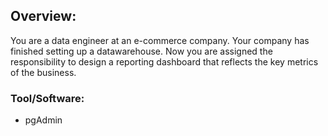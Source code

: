 ## Overview:
You are a data engineer at an e-commerce company. Your company has finished setting up a datawarehouse. Now you are assigned the responsibility to design a reporting dashboard that reflects the key metrics of the business.
### Tool/Software:
- pgAdmin